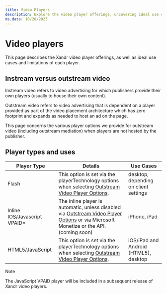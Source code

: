 ```yaml
---
title: Video Players
description: Explore the video player offerings, uncovering ideal use cases and limitations. Learn the difference between Instream and Outstream Video for powerful ad placements. 
ms.date: 10/28/2023
---
```


# Video players

This page describes the Xandr video player offerings, as well as ideal use cases and limitations of each player.

## Instream versus outstream video

Instream video refers to video advertising for which publishers provide their own players (usually to house their own content).

Outstream video refers to video advertising that is dependent on a player provided as part of the video placement architecture which has zero footprint and expands as needed to host an ad on the page.

This page concerns the various player options we provide for outstream video (including outstream mediation) when players are not hosted by the publisher.

## Player types and uses

| Player Type | Details | Use Cases |
|---|---|---|
| Flash | This option is set via the playerTechnology options when selecting [Outstream Video Player Options](outstream-video-player-options.md). | desktop, depending on client settings |
| Inline IOS/Javascript VPAID* | The inline player is automatic, unless disabled via [Outstream Video Player Options](outstream-video-player-options.md) or via Microsoft Monetize or the API. (coming soon) | iPhone, iPad |
| HTML5/JavaScript | This option is set via the playerTechnology options when selecting [Outstream Video Player Options](outstream-video-player-options.md). | iOS/iPad and Android (HTML5), desktop |

   > [!NOTE]
   > The JavaScript VPAID player will be included in a subsequent release of Xandr video players.
